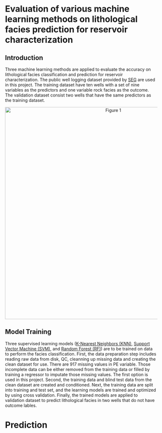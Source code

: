 # Evaluation of various machine learning methods on lithological facies prediction for reservoir characterization

## Introduction
Three machine learning methods are applied to evaluate the accuracy on lithological facies classification and prediction for reservoir characterization. The public well logging dataset provided by [SEG](http://www.seg.org) are used in this project. The training dataset have ten wells with a set of nine variables as the predictors and one variable rock facies as the outcome. The validation dataset consist two wells that have the same predictors as the training dataset.

<p align="center">
 <img src="https://user-images.githubusercontent.com/110936252/184386376-e2e00f8a-6cda-429c-9e20-db2632d716d3.png" alt="Figure 1" width="700"/>
</p>

## Model Training
Three supervised learning models ([K-Nearest Neighbors (KNN)](knn.ipynb), [Support Vector Machine (SVM)](svm.ipynb), and [Random Forest (RF)](kfc.ipynb)) are to be trained on data to perform the facies classification. First, the data preparation step includes reading raw data from disk, QC, cleanning up missing data and creating the clean dataset for use. There are 917 missing values in PE variable. Those incomplete data can be either removed from the training data or filled by training a regressor to imputate those missing values. The first option is used in this project. Second, the training data and blind test data from the clean dataset are created and conditioned. Next, the training data are split into training and test set, and the learning models are trained and optimized by using cross validation. Finally, the trained models are applied to validation dataset to predict lithological facies in two wells that do not have outcome lables.

# Prediction
